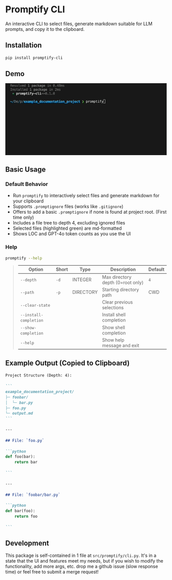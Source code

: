 # Promptify CLI

An interactive CLI to select files, generate markdown suitable for LLM prompts, and copy it to the clipboard.

## Installation

```bash
pip install promptify-cli
```

## Demo

![Promptify CLI Demo](https://raw.githubusercontent.com/olliepro/promptify/refs/heads/main/assets/promptify_example.gif)

## Basic Usage

### Default Behavior
- Run `promptify` to interactively select files and generate markdown for your clipboard
- Supports `.promptignore` files (works like `.gitignore`)
- Offers to add a basic `.promptignore` if none is found at project root. (First time only)
- Includes a file tree to depth 4, excluding ignored files
- Selected files (highlighted green) are md-formatted
- Shows LOC and GPT-4o token counts as you use the UI

### Help

```bash
promptify --help
```

> | Option                 | Short | Type      | Description                       | Default |
> | ---------------------- | ----- | --------- | --------------------------------- | ------- |
> | `--depth`              | `-d`  | INTEGER   | Max directory depth (0=root only) | `4`     |
> | `--path`               | `-p`  | DIRECTORY | Starting directory path           | CWD     |
> | `--clear-state`        |       |           | Clear previous selections         |         |
> | `--install-completion` |       |           | Install shell completion          |         |
> | `--show-completion`    |       |           | Show shell completion             |         |
> | `--help`               |       |           | Show help message and exit        |         |


## Example Output (Copied to Clipboard)

````markdown
Project Structure (Depth: 4):

```
example_documentation_project/
├─ foobar/
│  └─ bar.py
├─ foo.py
└─ output.md
```

---

## File: `foo.py`

```python
def foo(bar):
    return bar

```

---

## File: `foobar/bar.py`

```python
def bar(foo):
    return foo

```
````

## Development

This package is self-contained in 1 file at `src/promptify/cli.py`. It's in a state that the UI and features meet my needs, but if you wish to modify the functionality, add more args, etc. drop me a github issue (slow response time) or feel free to submit a merge request!